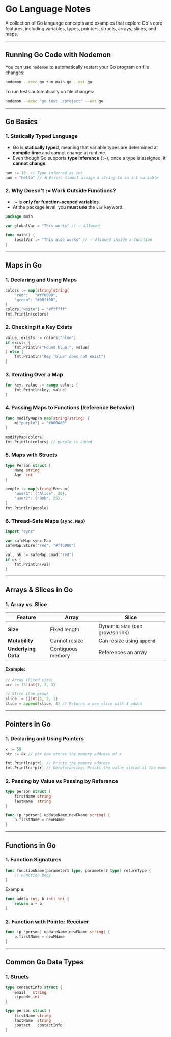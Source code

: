 # **Go Language Notes**

A collection of Go language concepts and examples that explore Go's core features, including variables, types, pointers, structs, arrays, slices, and maps.

---

## **Running Go Code with Nodemon**

You can use `nodemon` to automatically restart your Go program on file changes:

```sh
nodemon --exec go run main.go --ext go
```

To run tests automatically on file changes:

```sh
nodemon --exec "go test ./project" --ext go
```

---

## **Go Basics**

### **1. Statically Typed Language**

- Go is **statically typed**, meaning that variable types are determined at **compile time** and cannot change at runtime.
- Even though Go supports **type inference** (`:=`), once a type is assigned, it **cannot change**.

```go
num := 10  // Type inferred as int
num = "hello" // ❌ Error: Cannot assign a string to an int variable
```

### **2. Why Doesn't `:=` Work Outside Functions?**

- `:=` is **only for function-scoped variables**.
- At the package level, you **must use** the `var` keyword.

```go
package main

var globalVar = "This works" // ✅ Allowed

func main() {
    localVar := "This also works" // ✅ Allowed inside a function
}
```

---

## **Maps in Go**

### **1. Declaring and Using Maps**

```go
colors := map[string]string{
    "red":   "#ff0000",
    "green": "#00ff00",
}
colors["white"] = "#ffffff"
fmt.Println(colors)
```

### **2. Checking if a Key Exists**

```go
value, exists := colors["blue"]
if exists {
    fmt.Println("Found blue:", value)
} else {
    fmt.Println("Key 'blue' does not exist")
}
```

### **3. Iterating Over a Map**

```go
for key, value := range colors {
    fmt.Println(key, value)
}
```

### **4. Passing Maps to Functions (Reference Behavior)**

```go
func modifyMap(m map[string]string) {
    m["purple"] = "#800080"
}

modifyMap(colors)
fmt.Println(colors) // purple is added
```

### **5. Maps with Structs**

```go
type Person struct {
    Name string
    Age  int
}

people := map[string]Person{
    "user1": {"Alice", 30},
    "user2": {"Bob", 25},
}
fmt.Println(people)
```

### **6. Thread-Safe Maps (`sync.Map`)**

```go
import "sync"

var safeMap sync.Map
safeMap.Store("red", "#ff0000")

val, ok := safeMap.Load("red")
if ok {
    fmt.Println(val)
}
```

---

## **Arrays & Slices in Go**

### **1. Array vs. Slice**

| Feature             | Array             | Slice                          |
| ------------------- | ----------------- | ------------------------------ |
| **Size**            | Fixed length      | Dynamic size (can grow/shrink) |
| **Mutability**      | Cannot resize     | Can resize using `append`      |
| **Underlying Data** | Contiguous memory | References an array            |

#### Example:

```go
// Array (Fixed size)
arr := [3]int{1, 2, 3}

// Slice (Can grow)
slice := []int{1, 2, 3}
slice = append(slice, 4) // Returns a new slice with 4 added
```

---

## **Pointers in Go**

### **1. Declaring and Using Pointers**

```go
x := 58
ptr := &x // ptr now stores the memory address of x

fmt.Println(ptr)  // Prints the memory address
fmt.Println(*ptr) // Dereferencing: Prints the value stored at the memory address (58)
```

### **2. Passing by Value vs Passing by Reference**

```go
type person struct {
    firstName string
    lastName  string
}

func (p *person) updateName(newFName string) {
    p.firstName = newFName
}
```

---

## **Functions in Go**

### **1. Function Signatures**

```go
func functionName(parameter1 type, parameter2 type) returnType {
    // Function body
}
```

Example:

```go
func add(a int, b int) int {
    return a + b
}
```

### **2. Function with Pointer Receiver**

```go
func (p *person) updateName(newFName string) {
    p.firstName = newFName
}
```

---

## **Common Go Data Types**

### **1. Structs**

```go
type contactInfo struct {
    email   string
    zipcode int
}

type person struct {
    firstName string
    lastName  string
    contact   contactInfo
}

```

